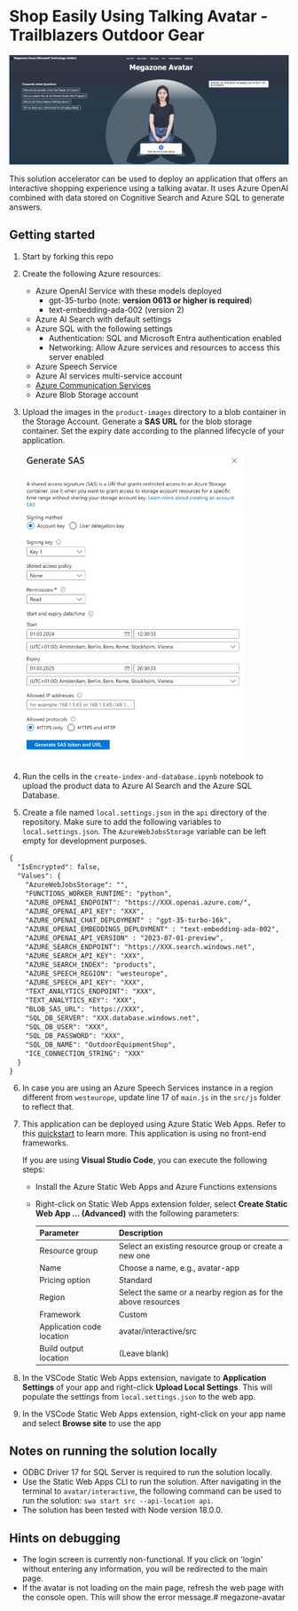 # Shop Easily Using Talking Avatar - Trailblazers Outdoor Gear

<img src="./demo-megazone-avatar.png" alt="drawing" style="width:1200px;"/>

This solution accelerator can be used to deploy an application that offers an interactive shopping experience using a talking avatar. It uses Azure OpenAI combined with data stored on Cognitive Search and Azure SQL to generate answers.

## Getting started

1. Start by forking this repo 

2. Create the following Azure resources:

    - Azure OpenAI Service with these models deployed
      -  gpt-35-turbo (note: **version 0613 or higher is required**)
      - text-embedding-ada-002 (version 2)
   - Azure AI Search with default settings
   - Azure SQL with the following settings
     - Authentication: SQL and Microsoft Entra authentication enabled
     - Networking: Allow Azure services and resources to access this server enabled
   - Azure Speech Service
   - Azure AI services multi-service account
   - [Azure Communication Services](https://learn.microsoft.com/en-us/azure/communication-services/quickstarts/create-communication-resource?tabs=windows&pivots=platform-azp#create-azure-communication-services-resource)
   - Azure Blob Storage account

3. Upload the images in the `product-images` directory to a blob container in the Storage Account. Generate a **SAS URL** for the blob storage container. Set the expiry date according to the planned lifecycle of your application.

    <img src="./SAS-dialog.png" alt="drawing" style="width:400px;"/>

4. Run the cells in the `create-index-and-database.ipynb` notebook to upload the product data to Azure AI Search and the Azure SQL Database.

5. Create a file named `local.settings.json` in the `api` directory of the repository. Make sure to add the following variables to `local.settings.json`. The `AzureWebJobsStorage` variable can be left empty for development purposes.

```
{
  "IsEncrypted": false,
  "Values": {
    "AzureWebJobsStorage": "",
    "FUNCTIONS_WORKER_RUNTIME": "python",
    "AZURE_OPENAI_ENDPOINT": "https://XXX.openai.azure.com/",
    "AZURE_OPENAI_API_KEY": "XXX",
    "AZURE_OPENAI_CHAT_DEPLOYMENT" : "gpt-35-turbo-16k",
    "AZURE_OPENAI_EMBEDDINGS_DEPLOYMENT" : "text-embedding-ada-002",
    "AZURE_OPENAI_API_VERSION" : "2023-07-01-preview",
    "AZURE_SEARCH_ENDPOINT": "https://XXX.search.windows.net",
    "AZURE_SEARCH_API_KEY": "XXX",
    "AZURE_SEARCH_INDEX": "products",
    "AZURE_SPEECH_REGION": "westeurope",
    "AZURE_SPEECH_API_KEY": "XXX",
    "TEXT_ANALYTICS_ENDPOINT": "XXX",
    "TEXT_ANALYTICS_KEY": "XXX",
    "BLOB_SAS_URL": "https://XXX",
    "SQL_DB_SERVER": "XXX.database.windows.net",
    "SQL_DB_USER": "XXX",
    "SQL_DB_PASSWORD": "XXX",
    "SQL_DB_NAME": "OutdoorEquipmentShop",
    "ICE_CONNECTION_STRING": "XXX"
  }
}
```

6. In case you are using an Azure Speech Services instance in a region different from `westeurope`, update line 17 of `main.js` in the `src/js` folder to reflect that.

7. This application can be deployed using Azure Static Web Apps. Refer to this [quickstart](https://docs.microsoft.com/azure/static-web-apps/getting-started?tabs=vanilla-javascript) to learn more. This application is using no front-end frameworks.

    If you are using **Visual Studio Code**, you can execute the following steps:
    - Install  the Azure Static Web Apps and Azure Functions extensions
    - Right-click on Static Web Apps extension folder, select **Create Static Web App ... (Advanced)** with the following parameters:  

      | Parameter                 | Description                                                      |
      |---------------------------|------------------------------------------------------------------|
      | Resource group            | Select an existing resource group or create a new one            |
      | Name                      | Choose a name, e.g., avatar-app                                  |
      | Pricing option            | Standard                                                         |
      | Region                    | Select the same or a nearby region as for the above resources    |
      | Framework                 | Custom                                                           |
      | Application code location | avatar/interactive/src                                           |
      | Build output location     | (Leave blank)                                                    |      


8. In the VSCode Static Web Apps extension, navigate to **Application Settings** of your app and right-click **Upload Local Settings**. This will populate the settings from `local.settings.json` to the web app.

8. In the VSCode Static Web Apps extension, right-click on your app name and select **Browse site** to use the app

## Notes on running the solution locally

- ODBC Driver 17 for SQL Server is required to run the solution locally.
- Use the Static Web Apps CLI to run the solution. After navigating in the terminal to `avatar/interactive`, the following command can be used to run the solution: `swa start src --api-location api`.
- The solution has been tested with Node version 18.0.0.

## Hints on debugging

- The login screen is currently non-functional. If you click on 'login' without entering any information, you will be redirected to the main page.
- If the avatar is not loading on the main page, refresh the web page with the console open. This will show the error message.# megazone-avatar

